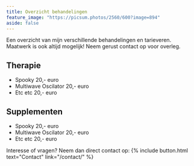 ```yaml
---
title: Overzicht behandelingen
feature_image: "https://picsum.photos/2560/600?image=894"
aside: false
---
```


Een overzicht van mijn verschillende behandelingen en tarieveren. Maatwerk is ook altijd mogelijk! Neem gerust contact op voor overleg.

## Therapie

* Spooky                  20,- euro
* Multiwave Oscilator     20,- euro
* Etc etc                 20,- euro 

## Supplementen

* Spooky                  20,- euro
* Multiwave Oscilator     20,- euro
* Etc etc                 20,- euro 

Interesse of vragen? Neem dan direct contact op: 
{% include button.html text="Contact" link="/contact/" %}
